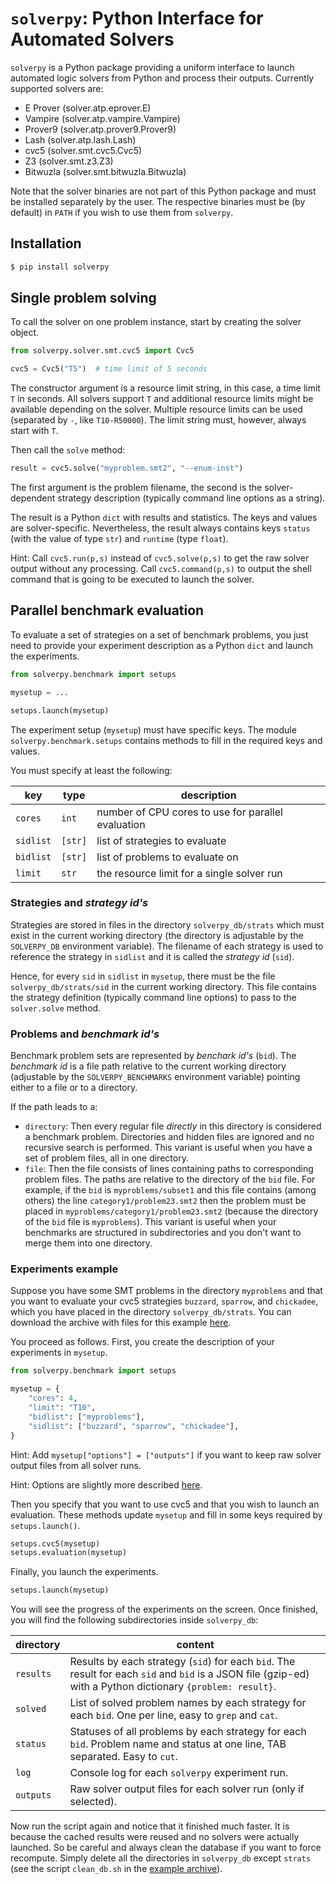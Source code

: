 # `solverpy`: Python Interface for Automated Solvers

`solverpy` is a Python package providing a uniform interface to launch automated logic solvers from Python and process their outputs.  Currently supported solvers are:

* E Prover (solver.atp.eprover.E)
* Vampire (solver.atp.vampire.Vampire)
* Prover9 (solver.atp.prover9.Prover9)
* Lash (solver.atp.lash.Lash)
* cvc5 (solver.smt.cvc5.Cvc5)
* Z3 (solver.smt.z3.Z3)
* Bitwuzla (solver.smt.bitwuzla.Bitwuzla)

Note that the solver binaries are not part of this Python package and must be installed separately by the user.  The respective binaries must be (by default) in `PATH` if you wish to use them from `solverpy`.

## Installation

```bash
$ pip install solverpy
```

## Single problem solving

To call the solver on one problem instance, start by creating the solver object.

```python
from solverpy.solver.smt.cvc5 import Cvc5

cvc5 = Cvc5("T5")  # time limit of 5 seconds
```

The constructor argument is a resource limit string, in this case, a time limit `T` in seconds.  All solvers support `T` and additional resource limits might be available depending on the solver.  Multiple resource limits can be used (separated by `-`, like `T10-R50000`).  The limit string must, however, always start with `T`.

Then call the `solve` method:

```python
result = cvc5.solve("myproblem.smt2", "--enum-inst")
```

The first argument is the problem filename, the second is the solver-dependent strategy description (typically command line options as a string).

The result is a Python `dict` with results and statistics.  The keys and values are solver-specific.  Nevertheless, the result always contains keys `status` (with the value of type `str`) and `runtime` (type `float`).

Hint: Call `cvc5.run(p,s)` instead of `cvc5.solve(p,s)` to get the raw solver output without any processing.  Call `cvc5.command(p,s)` to output the shell command that is going to be executed to launch the solver.

## Parallel benchmark evaluation

To evaluate a set of strategies on a set of benchmark problems, you just need to provide your experiment description as a Python `dict` and launch the experiments.

```python
from solverpy.benchmark import setups

mysetup = ...

setups.launch(mysetup)
```

The experiment setup (`mysetup`) must have specific keys.  The module `solverpy.benchmark.setups` contains methods to fill in the required keys and values.

You must specify at least the following:

| key          | type      |   description |
|--------------|-----------|---------------|
| `cores` | `int`  | number of CPU cores to use for parallel evaluation |
| `sidlist` | `[str]` | list of strategies to evaluate |
| `bidlist` | `[str]` | list of problems to evaluate on |
| `limit` | `str` | the resource limit for a single solver run |

### Strategies and _strategy id's_

Strategies are stored in files in the directory `solverpy_db/strats` which must exist in the current working directory (the directory is adjustable by the `SOLVERPY_DB` environment variable).
The filename of each strategy is used to reference the strategy in `sidlist` and it is called the _strategy id_ (`sid`).

Hence, for every `sid` in `sidlist` in `mysetup`, there must be the file `solverpy_db/strats/sid` in the current working directory.
This file contains the strategy definition (typically command line options) to pass to the `solver.solve` method.

### Problems and _benchmark id's_

Benchmark problem sets are represented by _benchark id's_ (`bid`).  The _benchmark id_ is a file path relative to the current working directory (adjustable by the `SOLVERPY_BENCHMARKS` environment variable)
pointing either to a file or to a directory.

If the path leads to a:

* `directory`: Then every regular file _directly_ in this directory is considered a benchmark problem.
   Directories and hidden files are ignored and no recursive search is performed.
   This variant is useful when you have a set of problem files, all in one directory.
* `file`: Then the file consists of lines containing paths to corresponding problem files.
   The paths are relative to the directory of the `bid` file.  For example, if  the `bid` is `myproblems/subset1` and this file contains (among others) the line `category1/problem23.smt2` then the problem must be placed in `myproblems/category1/problem23.smt2` (because the directory of the `bid` file is `myproblems`).
   This variant is useful when your benchmarks are structured in subdirectories and you don't want to merge them into one directory.

### Experiments example

Suppose you have some SMT problems in the directory `myproblems` and that you want to evaluate your cvc5 strategies `buzzard`, `sparrow`, and `chickadee`, which you have placed in the directory `solverpy_db/strats`.  You can download the archive with files for this example [here](https://github.com/cbboyan/solverpy/raw/main/docs/example.tar.gz).

You proceed as follows.  First, you create the description of your experiments in `mysetup`.

```python
from solverpy.benchmark import setups

mysetup = {
    "cores": 4,
    "limit": "T10",
    "bidlist": ["myproblems"],
    "sidlist": ["buzzard", "sparrow", "chickadee"],
}
```

Hint: Add `mysetup["options"] = ["outputs"]` if you want to keep raw solver output files from all solver runs.  

Hint: Options are slightly more described [here](docs/options.md).

Then you specify that you want to use cvc5 and that you wish to launch an evaluation.  These methods update `mysetup` and fill in some keys required by `setups.launch()`.

```python
setups.cvc5(mysetup)
setups.evaluation(mysetup)
```

Finally, you launch the experiments.

```python
setups.launch(mysetup)
```

You will see the progress of the experiments on the screen.  Once finished, you will find the following subdirectories inside `solverpy_db`:

| directory |  content |
|--------------|-----------|
| `results` | Results by each strategy (`sid`) for each `bid`.  The result for each `sid` and `bid` is a JSON file (gzip-ed) with a Python dictionary `{problem: result}`. |
| `solved` | List of solved problem names by each strategy for each `bid`.  One per line, easy to `grep` and `cat`. |
| `status` | Statuses of all problems by each strategy for each `bid`.  Problem name and status at one line, TAB separated.  Easy to `cut`. |
| `log` | Console log for each `solverpy` experiment run. |
| `outputs` | Raw solver output files for each solver run (only if selected). |

Now run the script again and notice that it finished much faster.  It is because the cached results were reused and no solvers were actually launched.  So be careful and always clean the database if you want to force recompute.  Simply delete all the directories in `solverpy_db` except `strats` (see the script `clean_db.sh` in the [example archive](https://github.com/cbboyan/solverpy/raw/main/docs/example.tar.gz)).








